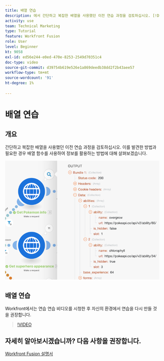 ```yaml
---
title: 배열 연습
description: 에서 간단하고 복잡한 배열을 사용했던 이전 연습 과정을 검토하십시오. [!DNL Adobe Workfront Fusion].
activity: use
team: Technical Marketing
type: Tutorial
feature: Workfront Fusion
role: User
level: Beginner
kt: 9058
exl-id: ed56e244-e0ed-470e-8253-2549d70351c4
doc-type: video
source-git-commit: d39754b619e526e1a869deedb38dd2f2b43aee57
workflow-type: tm+mt
source-wordcount: '91'
ht-degree: 1%

---
```


# 배열 연습

## 개요

간단하고 복잡한 배열을 사용했던 이전 연습 과정을 검토하십시오. 이를 발견한 방법과 필요한 경우 배열 함수를 사용하여 정보를 활용하는 방법에 대해 살펴보겠습니다.

![Fusion 시나리오의 이미지](assets/final-functional-bits-and-bobs-1.png)

## 배열 연습

Workfront에서는 연습 연습 비디오를 시청한 후 자신의 환경에서 연습을 다시 만들 것을 권장합니다.

>[!VIDEO](https://video.tv.adobe.com/v/335299/?quality=12)


## 자세히 알아보시겠습니까? 다음 사항을 권장합니다.

[Workfront Fusion 설명서](https://experienceleague.adobe.com/docs/workfront/using/adobe-workfront-fusion/workfront-fusion-2.html?lang=en)
